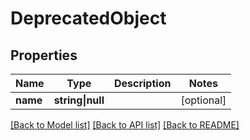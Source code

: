 # DeprecatedObject

## Properties

Name | Type | Description | Notes
------------ | ------------- | ------------- | -------------
**name** | **string&vert;null** |  | [optional]

[[Back to Model list]](../../README.md#models) [[Back to API list]](../../README.md#api-endpoints) [[Back to README]](../../README.md)
